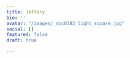 ```yaml
---
title: Jeffery
bio: ''
avatar: "/images/_dsc0383_light_square.jpg"
social: []
featured: false
draft: true

---
```

